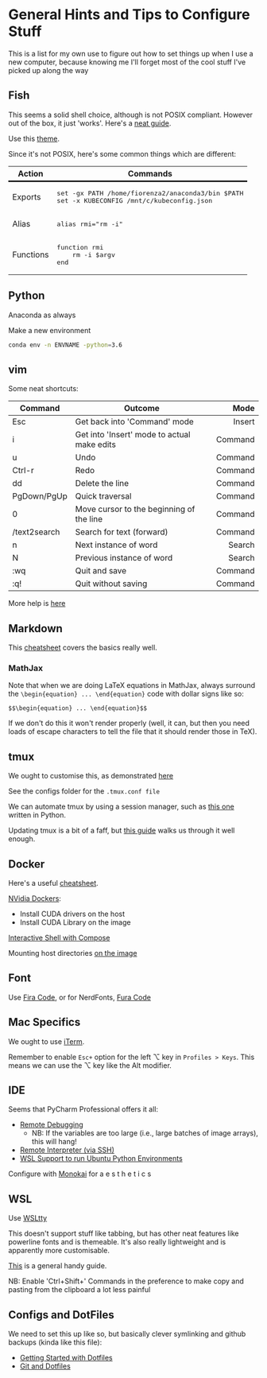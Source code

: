 # General Hints and Tips to Configure Stuff

This is a list for my own use to figure out how to set things up when I use a new computer, because knowing me I'll forget most of the cool stuff I've picked up along the way

## Fish

This seems a solid shell choice, although is not POSIX compliant. However out of the box, it just 'works'. Here's a [neat guide](https://github.com/jorgebucaran/fish-shell-cookbook).

Use this [theme](https://github.com/oh-my-fish/theme-bobthefish).

Since it's not POSIX, here's some common things which are different:

<table>
<tr>
<th>
Action
</th>
<th>
Commands
</th>
</tr>

<tr>

<td style="border-top: solid;">
Exports
</td>

<td style="border-top: solid;">
<pre>
set -gx PATH /home/fiorenza2/anaconda3/bin $PATH
set -x KUBECONFIG /mnt/c/kubeconfig.json
</pre>
</td>

</tr>
<tr>
<td>
Alias
</td>
<td>
<pre>
alias rmi="rm -i"
</pre>
</td>
</tr>
<tr>
<td>
Functions
</td>
<td>
<pre>
function rmi
    rm -i $argv
end
</pre>
</td>
</tr>
</table>

## Python

Anaconda as always

Make a new environment 
```bash
conda env -n ENVNAME -python=3.6
```


## vim

Some neat shortcuts:

|Command    | Outcome                       | Mode      |
|---        |---                            |---:        |
| Esc       | Get back into 'Command' mode    | Insert    |
| i         | Get into 'Insert' mode to actual make edits| Command | 
| u         | Undo                          | Command   |
| Ctrl-r    | Redo                          | Command   |
|dd         | Delete the line               | Command |
| PgDown/PgUp| Quick traversal              | Command |
| 0         |Move cursor to the beginning of the line|Command | 
| /text2search| Search for text (forward)     | Command |
| n         | Next instance of word         | Search    |
| N         | Previous instance of word     | Search    |
| :wq       | Quit and save                 | Command |
| :q!       | Quit without saving           | Command | 

More help is [here](https://www.maketecheasier.com/vim-keyboard-shortcuts-cheatsheet/)

## Markdown
This [cheatsheet](https://github.com/adam-p/markdown-here/wiki/Markdown-Cheatsheet) covers the basics really well.

### MathJax

Note that when we are doing LaTeX equations in MathJax, always surround the ``\begin{equation} ... \end{equation}`` code with dollar signs like so:

``$$\begin{equation} ... \end{equation}$$``

If we don't do this it won't render properly (well, it can, but then you need loads of escape characters to tell the file that it should render those in TeX).

## tmux
We ought to customise this, as demonstrated [here](https://www.hamvocke.com/blog/a-guide-to-customizing-your-tmux-conf/)

See the configs folder for the `.tmux.conf file`

We can automate tmux by using a session manager, such as [this one](https://github.com/tmux-python/tmuxp) written in Python.

Updating tmux is a bit of a faff, but [this guide](http://witkowskibartosz.com/blog/update-your-tmux-to-latest-version.html) walks us through it well enough.

## Docker

Here's a useful [cheatsheet](https://medium.com/statuscode/dockercheatsheet-9730ce03630d).

[NVidia Dockers](https://devblogs.nvidia.com/gpu-containers-runtime/):
* Install CUDA drivers on the host
* Install CUDA Library on the image

[Interactive Shell with Compose](https://stackoverflow.com/questions/36249744/interactive-shell-using-docker-compose)

Mounting host directories [on the image](https://docs.docker.com/compose/compose-file/#volumes)

## Font

Use [Fira Code](https://github.com/tonsky/FiraCode), or for NerdFonts, [Fura Code](https://github.com/ryanoasis/nerd-fonts/tree/master/patched-fonts/FiraCode)

## Mac Specifics

We ought to use [iTerm](https://www.iterm2.com/).

Remember to enable ``Esc+`` option for the left ⌥ key in ``Profiles > Keys``. This means we can use the ⌥ key like the Alt modifier.

## IDE

Seems that PyCharm Professional offers it all:
* [Remote Debugging](https://www.jetbrains.com/help/pycharm/remote-debugging-with-product.html)
    * NB: If the variables are too large (i.e., large batches of image arrays), this will hang!
* [Remote Interpreter (via SSH)](https://www.jetbrains.com/help/pycharm/configuring-remote-interpreters-via-ssh.html)
* [WSL Support to run Ubuntu Python Environments](https://www.jetbrains.com/help/pycharm/2018.3/using-wsl-as-a-remote-interpreter.html)

Configure with [Monokai](https://github.com/spasserby/PyCharm-monokai) for a e s t h e t i c s

## WSL

Use [WSLtty](https://github.com/mintty/wsltty)

This doesn't support stuff like tabbing, but has other neat features like powerline fonts and is themeable. It's also really lightweight and is apparently more customisable.

[This](https://dev.to/winebaths/getting-up-and-running-with-the-windows-subsystem-for-linux-8oc) is a general handy guide.

NB: Enable 'Ctrl+Shift+' Commands in the preference to make copy and pasting from the clipboard a lot less painful

## Configs and DotFiles

We need to set this up like so, but basically clever symlinking and github backups (kinda like this file):

* [Getting Started with Dotfiles](https://medium.com/@webprolific/getting-started-with-dotfiles-43c3602fd789)
* [Git and Dotfiles](http://xxeo.com/archives/2010/02/16/dotfiles-in-git-finally-did-it.html)